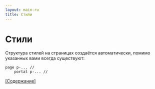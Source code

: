 ```yaml
---
layout: main-ru
title: Стили
---
```


# Стили

Структура стилей на страницах создаётся автоматически, помимо указанных вами всегда существуют:

    page p-... //
        portal p-... //

[[Содержание]](./index-ru.html)

